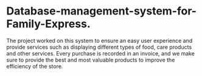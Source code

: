 # Database-management-system-for-Family-Express.
The project  worked on this system to ensure an easy user experience and provide services such as displaying different types of food, care products and other services. Every purchase is recorded in an invoice, and we make sure to provide the best and most valuable products to improve the efficiency of the store.
